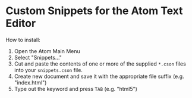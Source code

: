 # Custom Snippets for the Atom Text Editor

How to install:
1. Open the Atom Main Menu
2. Select "Snippets..."
3. Cut and paste the contents of one or more of the supplied `*.cson` files into your `snippets.cson` file.
4. Create new document and save it with the appropriate file suffix (e.g. "index.html")
5. Type out the keyword and press `TAB` (e.g. "html5")
